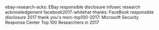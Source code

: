 ebay-research-acks: EBay responsible disclosure infosec research acknowledgement
facebook2017-whitehat-thanks: FaceBook responsible disclosure 2017 thank you's
msrc-top100-2017: Microsoft Security Response Center Top 100 Researchers in 2017
